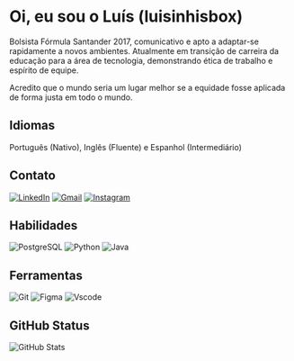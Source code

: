 # Oi, eu sou o Luís (luisinhisbox)
Bolsista Fórmula Santander 2017, comunicativo e apto a adaptar-se rapidamente a novos ambientes. Atualmente em transição de carreira da educação para a área de tecnologia, demonstrando ética de trabalho e espírito de equipe. 

Acredito que o mundo seria um lugar melhor se a equidade fosse aplicada de forma justa em todo o mundo.
## Idiomas
Português (Nativo), Inglês (Fluente) e Espanhol (Intermediário)
## Contato
[![LinkedIn](https://img.shields.io/badge/LinkedIn-548C54?style=for-the-badge&logo=linkedin&logoColor=573F27)](https://www.linkedin.com/in/luislopesfilho/)
[![Gmail](https://img.shields.io/badge/Gmail-548C54?style=for-the-badge&logo=gmail&logoColor=573F27)](mailto:luis.performers@gmail.com)
[![Instagram](https://img.shields.io/badge/-Instagram-548C54?style=for-the-badge&logo=instagram&logoColor=573F27)](https://www.instagram.com/luisinhisbox/)
## Habilidades
![PostgreSQL](https://img.shields.io/badge/PostgreSQL-548C54?style=for-the-badge&logo=postgresql&logoColor=573F27)
![Python](https://img.shields.io/badge/python-548C54?style=for-the-badge&logo=python&logoColor=573F27)
![Java](https://img.shields.io/badge/java-548C54.svg?style=for-the-badge&logo=openjdk&logoColor=573F27)
## Ferramentas
![Git](https://img.shields.io/badge/GIT-548C54?style=for-the-badge&logo=git&logoColor=573F27)
![Figma](https://img.shields.io/badge/Figma-548C54?style=for-the-badge&logo=figma&logoColor=573F27)
![Vscode](https://img.shields.io/badge/Vscode-548C54?style=for-the-badge&logo=visual-studio-code&logoColor=white)
## GitHub Status
![GitHub Stats](https://github-readme-stats.vercel.app/api?username=luisinhisbox&theme=transparent&bg_color=548C54&border_color=573F27&show_icons=true&icon_color=573F27&title_color=573F27&text_color=FFF&hide_title=true&hide=stars)